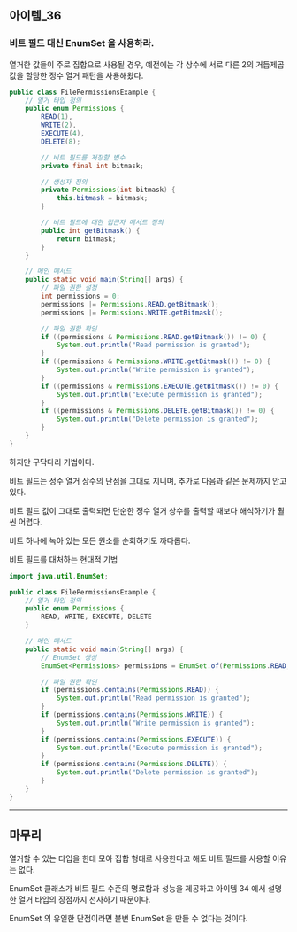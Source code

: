## 아이템_36

### 비트 필드 대신 EnumSet 을 사용하라.

열거한 값들이 주로 집합으로 사용될 경우, 
예전에는 각 상수에 서로 다른 2의 거듭제곱 값을 할당한 정수 열거 패턴을 사용해왔다.

```java
public class FilePermissionsExample {
    // 열거 타입 정의
    public enum Permissions {
        READ(1),
        WRITE(2),
        EXECUTE(4),
        DELETE(8);

        // 비트 필드를 저장할 변수
        private final int bitmask;

        // 생성자 정의
        private Permissions(int bitmask) {
            this.bitmask = bitmask;
        }

        // 비트 필드에 대한 접근자 메서드 정의
        public int getBitmask() {
            return bitmask;
        }
    }

    // 메인 메서드
    public static void main(String[] args) {
        // 파일 권한 설정
        int permissions = 0;
        permissions |= Permissions.READ.getBitmask();
        permissions |= Permissions.WRITE.getBitmask();

        // 파일 권한 확인
        if ((permissions & Permissions.READ.getBitmask()) != 0) {
            System.out.println("Read permission is granted");
        }
        if ((permissions & Permissions.WRITE.getBitmask()) != 0) {
            System.out.println("Write permission is granted");
        }
        if ((permissions & Permissions.EXECUTE.getBitmask()) != 0) {
            System.out.println("Execute permission is granted");
        }
        if ((permissions & Permissions.DELETE.getBitmask()) != 0) {
            System.out.println("Delete permission is granted");
        }
    }
}

```

하지만 구닥다리 기법이다. 

비트 필드는 정수 열거 상수의 단점을 그대로 지니며, 추가로 다음과 같은 문제까지 안고 있다.

비트 필드 값이 그대로 출력되면 단순한 정수 열거 상수를 출력할 때보다 해석하기가 훨씬 어렵다.

비트 하나에 녹아 있는 모든 원소를 순회하기도 까다롭다.


비트 필드를 대처하는 현대적 기법

```java
import java.util.EnumSet;

public class FilePermissionsExample {
    // 열거 타입 정의
    public enum Permissions {
        READ, WRITE, EXECUTE, DELETE
    }

    // 메인 메서드
    public static void main(String[] args) {
        // EnumSet 생성
        EnumSet<Permissions> permissions = EnumSet.of(Permissions.READ, Permissions.WRITE);

        // 파일 권한 확인
        if (permissions.contains(Permissions.READ)) {
            System.out.println("Read permission is granted");
        }
        if (permissions.contains(Permissions.WRITE)) {
            System.out.println("Write permission is granted");
        }
        if (permissions.contains(Permissions.EXECUTE)) {
            System.out.println("Execute permission is granted");
        }
        if (permissions.contains(Permissions.DELETE)) {
            System.out.println("Delete permission is granted");
        }
    }
}
```

---

## 마무리

열거할 수 있는 타입을 한데 모아 집합 형태로 사용한다고 해도 비트 필드를 사용할 이유는 없다.

EnumSet 클래스가 비트 필드 수준의 명료함과 성능을 제공하고 아이템 34 에서 
설명한 열거 타입의 장점까지 선사하기 때문이다.

EnumSet 의 유일한 단점이라면 불변 EnumSet 을 만들 수 없다는 것이다.



